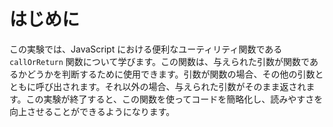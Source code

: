 # はじめに

この実験では、JavaScript における便利なユーティリティ関数である `callOrReturn` 関数について学びます。この関数は、与えられた引数が関数であるかどうかを判断するために使用できます。引数が関数の場合、その他の引数とともに呼び出されます。それ以外の場合、与えられた引数がそのまま返されます。この実験が終了すると、この関数を使ってコードを簡略化し、読みやすさを向上させることができるようになります。
